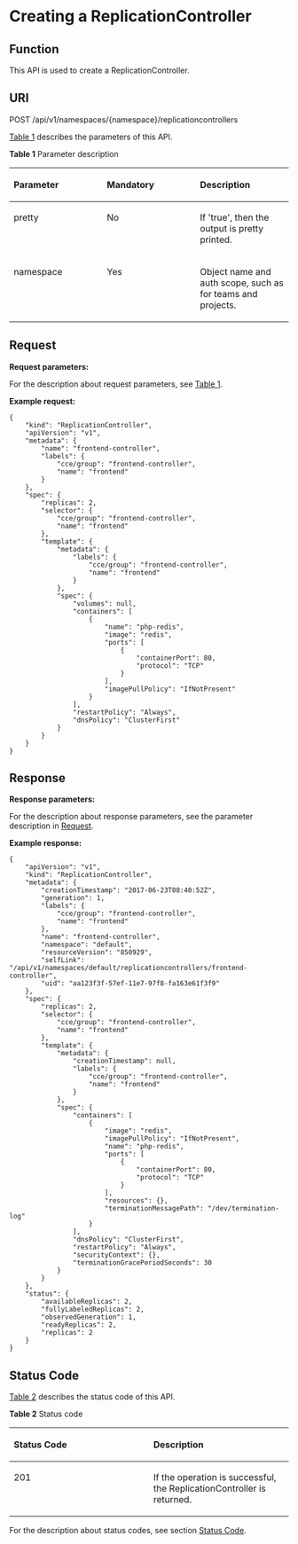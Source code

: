 # Creating a ReplicationController<a name="cce_02_0016"></a>

## Function<a name="sf70db589a84041ef9dced29703222a45"></a>

This API is used to create a ReplicationController.

## URI<a name="s58267715f43d4b4594c42fbc549c050c"></a>

POST /api/v1/namespaces/\{namespace\}/replicationcontrollers

[Table 1](#en-us_topic_0079615078_table29772226)  describes the parameters of this API.

**Table  1**  Parameter description

<a name="en-us_topic_0079615078_table29772226"></a>
<table><thead align="left"><tr id="en-us_topic_0079615078_row36286570"><th class="cellrowborder" valign="top" width="33.33333333333333%" id="mcps1.2.4.1.1"><p id="en-us_topic_0079615078_p53531063"><a name="en-us_topic_0079615078_p53531063"></a><a name="en-us_topic_0079615078_p53531063"></a>Parameter</p>
</th>
<th class="cellrowborder" valign="top" width="33.33333333333333%" id="mcps1.2.4.1.2"><p id="p2005499620266"><a name="p2005499620266"></a><a name="p2005499620266"></a>Mandatory</p>
</th>
<th class="cellrowborder" valign="top" width="33.33333333333333%" id="mcps1.2.4.1.3"><p id="en-us_topic_0079615078_p36623759"><a name="en-us_topic_0079615078_p36623759"></a><a name="en-us_topic_0079615078_p36623759"></a>Description</p>
</th>
</tr>
</thead>
<tbody><tr id="en-us_topic_0079615078_row13734506"><td class="cellrowborder" valign="top" width="33.33333333333333%" headers="mcps1.2.4.1.1 "><p id="en-us_topic_0079615078_p38753177"><a name="en-us_topic_0079615078_p38753177"></a><a name="en-us_topic_0079615078_p38753177"></a>pretty</p>
</td>
<td class="cellrowborder" valign="top" width="33.33333333333333%" headers="mcps1.2.4.1.2 "><p id="en-us_topic_0079615078_p51999621"><a name="en-us_topic_0079615078_p51999621"></a><a name="en-us_topic_0079615078_p51999621"></a>No</p>
</td>
<td class="cellrowborder" valign="top" width="33.33333333333333%" headers="mcps1.2.4.1.3 "><p id="p161723320581"><a name="p161723320581"></a><a name="p161723320581"></a>If 'true', then the output is pretty printed.</p>
</td>
</tr>
<tr id="en-us_topic_0079615078_row36003682"><td class="cellrowborder" valign="top" width="33.33333333333333%" headers="mcps1.2.4.1.1 "><p id="en-us_topic_0079615078_p30617153"><a name="en-us_topic_0079615078_p30617153"></a><a name="en-us_topic_0079615078_p30617153"></a>namespace</p>
</td>
<td class="cellrowborder" valign="top" width="33.33333333333333%" headers="mcps1.2.4.1.2 "><p id="en-us_topic_0079615078_p64070324"><a name="en-us_topic_0079615078_p64070324"></a><a name="en-us_topic_0079615078_p64070324"></a>Yes</p>
</td>
<td class="cellrowborder" valign="top" width="33.33333333333333%" headers="mcps1.2.4.1.3 "><p id="p798973795815"><a name="p798973795815"></a><a name="p798973795815"></a>Object name and auth scope, such as for teams and projects.</p>
</td>
</tr>
</tbody>
</table>

## Request<a name="en-us_topic_0079615078_ref458783257"></a>

**Request parameters:**

For the description about request parameters, see  [Table 1](data-structure-of-request-parameters.md#en-us_topic_0079614925_table51284307).

**Example request:**

```
{
    "kind": "ReplicationController",
    "apiVersion": "v1",
    "metadata": {
        "name": "frontend-controller",
        "labels": {
            "cce/group": "frontend-controller",
            "name": "frontend"
        }
    },
    "spec": {
        "replicas": 2,
        "selector": {
            "cce/group": "frontend-controller",
            "name": "frontend"
        },
        "template": {
            "metadata": {
                "labels": {
                    "cce/group": "frontend-controller",
                    "name": "frontend"
                }
            },
            "spec": {
                "volumes": null,
                "containers": [
                    {
                        "name": "php-redis",
                        "image": "redis",
                        "ports": [
                            {
                                "containerPort": 80,
                                "protocol": "TCP"
                            }
                        ],
                        "imagePullPolicy": "IfNotPresent"
                    }
                ],
                "restartPolicy": "Always",
                "dnsPolicy": "ClusterFirst"
            }
        }
    }
}
```

## Response<a name="s17b1fd8a9c8c4bc3bcf3e05f795861c6"></a>

**Response parameters:**

For the description about response parameters, see the parameter description in  [Request](#en-us_topic_0079615078_ref458783257).

**Example response:**

```
{
    "apiVersion": "v1",
    "kind": "ReplicationController",
    "metadata": {
        "creationTimestamp": "2017-06-23T08:40:52Z",
        "generation": 1,
        "labels": {
            "cce/group": "frontend-controller",
            "name": "frontend"
        },
        "name": "frontend-controller",
        "namespace": "default",
        "resourceVersion": "850929",
        "selfLink": "/api/v1/namespaces/default/replicationcontrollers/frontend-controller",
        "uid": "aa123f3f-57ef-11e7-97f8-fa163e61f3f9"
    },
    "spec": {
        "replicas": 2,
        "selector": {
            "cce/group": "frontend-controller",
            "name": "frontend"
        },
        "template": {
            "metadata": {
                "creationTimestamp": null,
                "labels": {
                    "cce/group": "frontend-controller",
                    "name": "frontend"
                }
            },
            "spec": {
                "containers": [
                    {
                        "image": "redis",
                        "imagePullPolicy": "IfNotPresent",
                        "name": "php-redis",
                        "ports": [
                            {
                                "containerPort": 80,
                                "protocol": "TCP"
                            }
                        ],
                        "resources": {},
                        "terminationMessagePath": "/dev/termination-log"
                    }
                ],
                "dnsPolicy": "ClusterFirst",
                "restartPolicy": "Always",
                "securityContext": {},
                "terminationGracePeriodSeconds": 30
            }
        }
    },
    "status": {
        "availableReplicas": 2,
        "fullyLabeledReplicas": 2,
        "observedGeneration": 1,
        "readyReplicas": 2,
        "replicas": 2
    }
}
```

## Status Code<a name="s33091caa928947d0a6280827c903169a"></a>

[Table 2](#en-us_topic_0079615078_table66623444)  describes the status code of this API.

**Table  2**  Status code

<a name="en-us_topic_0079615078_table66623444"></a>
<table><thead align="left"><tr id="en-us_topic_0079615078_row62669098"><th class="cellrowborder" valign="top" width="50%" id="mcps1.2.3.1.1"><p id="p1701330220266"><a name="p1701330220266"></a><a name="p1701330220266"></a>Status Code</p>
</th>
<th class="cellrowborder" valign="top" width="50%" id="mcps1.2.3.1.2"><p id="en-us_topic_0079615078_p63055227"><a name="en-us_topic_0079615078_p63055227"></a><a name="en-us_topic_0079615078_p63055227"></a>Description</p>
</th>
</tr>
</thead>
<tbody><tr id="en-us_topic_0079615078_row7199758"><td class="cellrowborder" valign="top" width="50%" headers="mcps1.2.3.1.1 "><p id="en-us_topic_0079615078_p46309534"><a name="en-us_topic_0079615078_p46309534"></a><a name="en-us_topic_0079615078_p46309534"></a>201</p>
</td>
<td class="cellrowborder" valign="top" width="50%" headers="mcps1.2.3.1.2 "><p id="en-us_topic_0079615078_p60084754"><a name="en-us_topic_0079615078_p60084754"></a><a name="en-us_topic_0079615078_p60084754"></a>If the operation is successful, the ReplicationController is returned.</p>
</td>
</tr>
</tbody>
</table>

For the description about status codes, see section  [Status Code](status-code.md).

